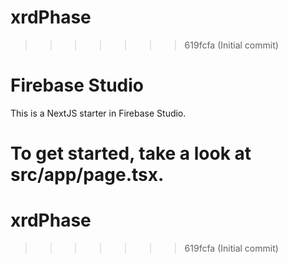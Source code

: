 # xrdPhase
>>>>>>> 619fcfa (Initial commit)
# Firebase Studio

This is a NextJS starter in Firebase Studio.

To get started, take a look at src/app/page.tsx.
=======
# xrdPhase
>>>>>>> 619fcfa (Initial commit)
